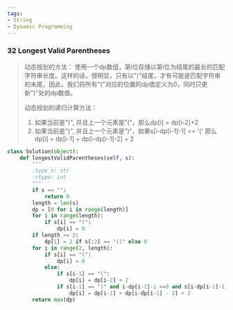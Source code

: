 ```yaml
---
tags:
- String
- Dynamic Programming
---
```


### 32 Longest Valid Parentheses

> 动态规划的方法： 使用一个dp数组，第i位存储以第i位为结尾的最长的匹配字符串长度。这样的话，很明显，只有以")"结尾，才有可能是匹配字符串的末尾，因此，我们将所有"("对应的位置的dp值定义为0，同时只更新")"处的dp数值。
>
> 动态规划的递归计算方法：
>
> 1. 如果当前是")", 并且上一个元素是”(“，那么dp[i] = dp[i-2]+2
> 2. 如果当前是")", 并且上一个元素是”)“，如果s[i-dp[i-1]-1] == '(' 那么dp[i] = dp[i-1] + dp[i-dp[i-1]-2] + 2

```python
class Solution(object):
    def longestValidParentheses(self, s):
        """
        :type s: str
        :rtype: int
        """
        if s == "":
            return 0
        length = len(s)
        dp = [0 for i in range(length)]
        for i in range(length):
            if s[i] == "(":
                dp[i] = 0
        if length >= 2:
            dp[1] = 2 if s[:2] == "()" else 0
        for i in range(2, length):
            if s[i] == "(":
                dp[i] = 0
            else:
                if s[i-1] == "(":
                    dp[i] = dp[i-2] + 2
                if s[i-1] == ")" and i-dp[i-1]-1 >=0 and s[i-dp[i-1]-1] == "(":
                    dp[i] = dp[i-1] + dp[i-dp[i-1] - 2] + 2
        return max(dp)
```